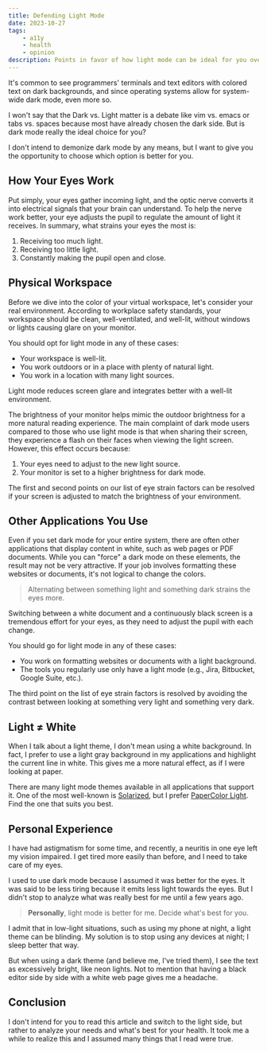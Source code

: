 ```yaml
---
title: Defending Light Mode
date: 2023-10-27
tags:
    - a11y
    - health
    - opinion
description: Points in favor of how light mode can be ideal for you over dark mode.
---
```


It's common to see programmers' terminals and text editors with colored text on dark backgrounds, and since operating systems allow for system-wide dark mode, even more so.

I won't say that the Dark vs. Light matter is a debate like vim vs. emacs or tabs vs. spaces because most have already chosen the dark side. But is dark mode really the ideal choice for you?

I don't intend to demonize dark mode by any means, but I want to give you the opportunity to choose which option is better for you.

## How Your Eyes Work

Put simply, your eyes gather incoming light, and the optic nerve converts it into electrical signals that your brain can understand. To help the nerve work better, your eye adjusts the pupil to regulate the amount of light it receives. In summary, what strains your eyes the most is:

1. Receiving too much light.
2. Receiving too little light.
3. Constantly making the pupil open and close.

## Physical Workspace

Before we dive into the color of your virtual workspace, let's consider your real environment. According to workplace safety standards, your workspace should be clean, well-ventilated, and well-lit, without windows or lights causing glare on your monitor.

You should opt for light mode in any of these cases:

- Your workspace is well-lit.
- You work outdoors or in a place with plenty of natural light.
- You work in a location with many light sources.

Light mode reduces screen glare and integrates better with a well-lit environment.

The brightness of your monitor helps mimic the outdoor brightness for a more natural reading experience. The main complaint of dark mode users compared to those who use light mode is that when sharing their screen, they experience a flash on their faces when viewing the light screen. However, this effect occurs because:

1. Your eyes need to adjust to the new light source.
2. Your monitor is set to a higher brightness for dark mode.

The first and second points on our list of eye strain factors can be resolved if your screen is adjusted to match the brightness of your environment.

## Other Applications You Use

Even if you set dark mode for your entire system, there are often other applications that display content in white, such as web pages or PDF documents. While you can "force" a dark mode on these elements, the result may not be very attractive. If your job involves formatting these websites or documents, it's not logical to change the colors.

> Alternating between something light and something dark strains the eyes more.

Switching between a white document and a continuously black screen is a tremendous effort for your eyes, as they need to adjust the pupil with each change.

You should go for light mode in any of these cases:

- You work on formatting websites or documents with a light background.
- The tools you regularly use only have a light mode (e.g., Jira, Bitbucket, Google Suite, etc.).

The third point on the list of eye strain factors is resolved by avoiding the contrast between looking at something very light and something very dark.

## Light ≠ White

When I talk about a light theme, I don't mean using a white background. In fact, I prefer to use a light gray background in my applications and highlight the current line in white. This gives me a more natural effect, as if I were looking at paper.

There are many light mode themes available in all applications that support it. One of the most well-known is [Solarized](https://ethanschoonover.com/solarized/), but I prefer [PaperColor Light](https://github.com/NLKNguyen/papercolor-theme). Find the one that suits you best.

## Personal Experience

I have had astigmatism for some time, and recently, a neuritis in one eye left my vision impaired. I get tired more easily than before, and I need to take care of my eyes.

I used to use dark mode because I assumed it was better for the eyes. It was said to be less tiring because it emits less light towards the eyes. But I didn't stop to analyze what was really best for me until a few years ago.

> **Personally**, light mode is better for me. Decide what's best for you.

I admit that in low-light situations, such as using my phone at night, a light theme can be blinding. My solution is to stop using any devices at night; I sleep better that way.

But when using a dark theme (and believe me, I've tried them), I see the text as excessively bright, like neon lights. Not to mention that having a black editor side by side with a white web page gives me a headache.

## Conclusion

I don't intend for you to read this article and switch to the light side, but rather to analyze your needs and what's best for your health. It took me a while to realize this and I assumed many things that I read were true.
